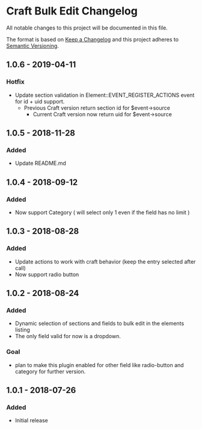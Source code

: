# Craft Bulk Edit Changelog

All notable changes to this project will be documented in this file.

The format is based on [Keep a Changelog](http://keepachangelog.com/) and this project adheres to [Semantic Versioning](http://semver.org/).

## 1.0.6 - 2019-04-11
### Hotfix
- Update section validation in Element::EVENT_REGISTER_ACTIONS event for id + uid support.
  - Previous Craft version return section id for $event->source
    - Current Craft version now return uid for $event->source

## 1.0.5 - 2018-11-28
### Added
- Update README.md

## 1.0.4 - 2018-09-12
### Added
- Now support Category ( will select only 1 even if the field has no limit )

## 1.0.3 - 2018-08-28
### Added
- Update actions to work with craft behavior (keep the entry selected after call)
- Now support radio button

## 1.0.2 - 2018-08-24
### Added
- Dynamic selection of sections and fields to bulk edit in the elements listing
- The only field valid for now is a dropdown.

### Goal
- plan to make this plugin enabled for other field like radio-button and category for further version.

## 1.0.1 - 2018-07-26
### Added
- Initial release
